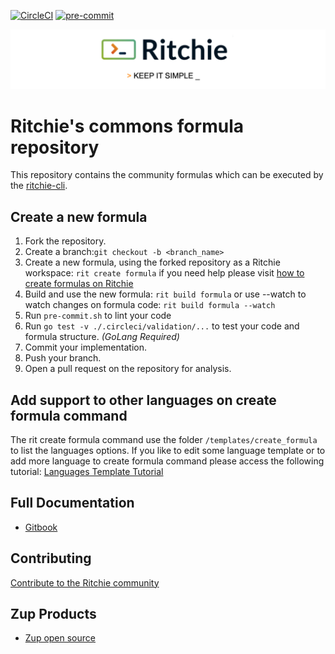 <!-- markdownlint-disable MD041 MD033 -->
[![CircleCI](https://circleci.com/gh/ZupIT/ritchie-formulas/tree/ritchie-2.0.0.svg?style=shield)](https://circleci.com/gh/ZupIT/ritchie-formulas)
[![pre-commit](https://img.shields.io/badge/pre--commit-enabled-brightgreen?logo=pre-commit&logoColor=white)](https://github.com/pre-commit/pre-commit)

<img class="special-img-class" src="/docs/img/ritchie-banner.png" />

# Ritchie's commons formula repository

This repository contains the community formulas which can be executed by the [ritchie-cli](https://github.com/ZupIT/ritchie-cli).

## Create a new formula

1. Fork the repository.
1. Create a branch:`git checkout -b <branch_name>`
1. Create a new formula, using the forked repository as a Ritchie
workspace: `rit create formula` if you need help please visit
 [how to create formulas on Ritchie](https://docs.ritchiecli.io/getting-started/creating-formulas)
1. Build and use the new formula: `rit build formula`
 or use --watch to watch changes on formula code: `rit build formula --watch`
1. Run `pre-commit.sh` to lint your code
1. Run `go test -v ./.circleci/validation/...` to test your code and formula
structure. _(GoLang Required)_
1. Commit your implementation.
1. Push your branch.
1. Open a pull request on the repository for analysis.

## Add support to other languages on create formula command

The rit create formula command use the folder `/templates/create_formula`
to list the languages options. If you like to edit some language template
or to add more language to create formula command please access
the following tutorial:
[Languages Template Tutorial](https://github.com/ZupIT/ritchie-formulas/tree/master/templates/create_formula)

## Full Documentation

- [Gitbook](https://docs.ritchiecli.io)

## Contributing

[Contribute to the Ritchie community](https://github.com/ZupIT/ritchie-cli/blob/master/CONTRIBUTING.md)

## Zup Products

- [Zup open source](https://opensource.zup.com.br)
